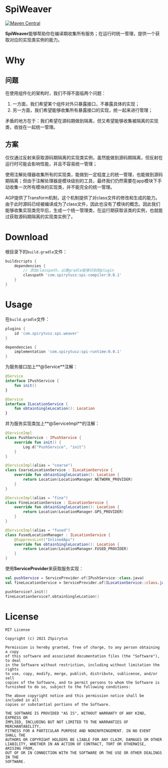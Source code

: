 # SpiWeaver

[![Maven Central](https://maven-badges.herokuapp.com/maven-central/com.spirytusz/spi-compiler/badge.svg)](https://maven-badges.herokuapp.com/maven-central/com.spirytusz/spi-compiler)

**SpiWeaver**能够帮助你在编译期收集所有服务；在运行时统一管理，提供一个获取对应的实现类实例的能力。

# Why

## 问题

在使用组件化的架构时，我们不得不面临两个问题：

1. 一方面，我们希望某个组件对外只暴露接口，不暴露具体的实现；
2. 另一方面，我们希望能够收集所有暴露接口的实现，统一起来进行管理；

矛盾的地方在于：我们希望在源码期做到隔离，但又希望能够收集被隔离的实现类，收拢在一起统一管理。

## 方案

仅仅通过反射来获取源码期隔离的实现类实例，虽然能做到源码期隔离，但反射在运行时可能会影响性能，并且不容易统一管理；

使用注解处理器收集所有的实现类，能做到一定程度上的统一管理，也能做到源码期隔离；但由于注解处理器是模块级别的工具，最终我们仍然需要在app模块下手动收集一次所有模块的实现类，并不能完全的统一管理。

AGP提供了Transform机制，这个机制提供了对class文件的修改和生成的能力。由于此时源码已经被编译成为了class文件，因此也没有了模块的概念。因此我们能够收集实现类完毕后，生成一个统一管理类，在运行期获取该类的实例，也就能过获取源码期隔离的实现类实例了。

# Download

根目录下的`build.gradle`文件：

```groovy
buildscripts {
    dependencies {
        // 添加classpath，以便gradle能够识别到plugin
        classpath 'com.spirytusz:spi-compiler:0.0.1'
    }
}
```

# Usage

在`build.gradle`文件：

```groovy
plugins {
    id 'com.spirytusz.spi.weaver'
}

dependencies {
    implementation 'com.spirytusz:spi-runtime:0.0.1'
}
```

为服务接口加上**@Service**注解：

```kotlin
@Service
interface IPushService {
    fun init()
}

@Service
interface ILocationService {
    fun obtainSingleLocation(): Location
}
```

并为服务实现类加上**@ServiceImpl**的注解：

```kotlin
@ServiceImpl
class PushService : IPushService {
    override fun init() {
        Log.d("PushService", "init")
    }
}

@ServiceImpl(alias = "coarse")
class CoarseLocationService : ILocationService {
    override fun obtainSingleLocation(): Location {
        return Location(LocationManager.NETWORK_PROVIDER)
    }
}

@ServiceImpl(alias = "fine")
class FineLocationService : ILocationService {
    override fun obtainSingleLocation(): Location {
        return Location(LocationManager.GPS_PROVIDER)
    }
}

@ServiceImpl(alias = "fused")
class FusedLocationManager : ILocationService {
    @SuppressLint("InlinedApi")
    override fun obtainSingleLocation(): Location {
        return Location(LocationManager.FUSED_PROVIDER)
    }
}
```

使用**ServiceProvider**来获取服务实现：

```kotlin
val pushService = ServiceProvider.of(IPushService::class.java)
val fineLocationService = ServiceProvider.of(ILocationService::class.java, "fine")

pushService?.init()
fineLocationService?.obtainSingleLcation()
```

# License

```
MIT License

Copyright (c) 2021 ZSpirytus

Permission is hereby granted, free of charge, to any person obtaining a copy
of this software and associated documentation files (the "Software"), to deal
in the Software without restriction, including without limitation the rights
to use, copy, modify, merge, publish, distribute, sublicense, and/or sell
copies of the Software, and to permit persons to whom the Software is
furnished to do so, subject to the following conditions:

The above copyright notice and this permission notice shall be included in all
copies or substantial portions of the Software.

THE SOFTWARE IS PROVIDED "AS IS", WITHOUT WARRANTY OF ANY KIND, EXPRESS OR
IMPLIED, INCLUDING BUT NOT LIMITED TO THE WARRANTIES OF MERCHANTABILITY,
FITNESS FOR A PARTICULAR PURPOSE AND NONINFRINGEMENT. IN NO EVENT SHALL THE
AUTHORS OR COPYRIGHT HOLDERS BE LIABLE FOR ANY CLAIM, DAMAGES OR OTHER
LIABILITY, WHETHER IN AN ACTION OF CONTRACT, TORT OR OTHERWISE, ARISING FROM,
OUT OF OR IN CONNECTION WITH THE SOFTWARE OR THE USE OR OTHER DEALINGS IN THE
SOFTWARE.
```